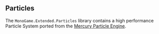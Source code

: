 ## Particles
The `MonoGame.Extended.Particles` library contains a high performance Particle System ported from the [Mercury Particle Engine](matthew-davey.github.io/mercury-particle-engine/).
